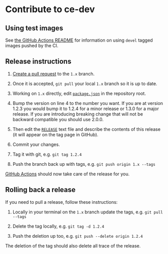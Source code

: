 # Contribute to ce-dev

## Using test images
See [the GitHub Actions README](https://github.com/codeenigma/ce-dev/blob/1.x/.github/workflows/README.md) for information on using `devel` tagged images pushed by the CI.

## Release instructions

1. [Create a pull request](https://github.com/codeenigma/ce-dev/compare) to the `1.x` branch.

2. Once it is accepted, `git pull` your local `1.x` branch so it is up to date.

3. Working on `1.x` directly, edit [`package.json`](https://github.com/codeenigma/ce-dev/blob/1.x/package.json) in the repository root.

4. Bump the version on line 4 to the number you want. If you are at version 1.2.3 you would bump it to 1.2.4 for a minor release or 1.3.0 for a major release. If you are introducing breaking change that will not be backward compatible you should use 2.0.0.

5. Then edit the [`RELEASE`](https://github.com/codeenigma/ce-dev/blob/1.x/RELEASE) text file and describe the contents of this release (it will appear on the tag page in GitHub).

6. Commit your changes.

7. Tag it with git, e.g. `git tag 1.2.4`

8. Push the branch back up with tags, e.g. `git push origin 1.x --tags`

[GitHub Actions](https://github.com/codeenigma/ce-dev/actions) should now take care of the release for you.

## Rolling back a release
If you need to pull a release, follow these instructions:

1. Locally in your terminal on the `1.x` branch update the tags, e.g. `git pull --tags`

2. Delete the tag locally, e.g. `git tag -d 1.2.4`

3. Push the deletion up too, e.g. `git push --delete origin 1.2.4`

The deletion of the tag should also delete all trace of the release.
